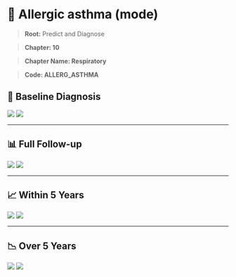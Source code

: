 # 🧬 Allergic asthma (mode)
    
> **Root:** Predict and Diagnose

> **Chapter: 10**

> **Chapter Name: Respiratory**

> **Code: ALLERG_ASTHMA**

## 🧪 Baseline Diagnosis

<img src="/Predict/Figures/Baseline/IMP/ALLERG_ASTHMA.png" />

<CsvTableIMP src="/Predict_Data/Baseline/IMP/IMP_ALLERG_ASTHMA.csv" label="🔍 View full results" />

<img src="/Predict/Figures/Baseline/ROC/ALLERG_ASTHMA.png" />

<CsvTableROC src="/Predict_Data/Baseline/EVA/ALLERG_ASTHMA.csv" label="🔍 View full results" />

---

## 📊 Full Follow-up

<img src="/Predict/Figures/ALL/IMP/ALLERG_ASTHMA.png" />

<CsvTableIMP src="/Predict_Data/ALL/IMP/IMP_ALLERG_ASTHMA.csv" label="🔍 View full results" />

<img src="/Predict/Figures/ALL/ROC/ALLERG_ASTHMA.png" />

<CsvTableROC src="/Predict_Data/ALL/EVA/ALLERG_ASTHMA.csv" label="🔍 View full results" />

---

## 📈 Within 5 Years

<img src="/Predict/Figures/FYears/IMP/ALLERG_ASTHMA.png" />

<CsvTableIMP src="/Predict_Data/FYears/IMP/IMP_ALLERG_ASTHMA.csv" label="🔍 View full results" />

<img src="/Predict/Figures/FYears/ROC/ALLERG_ASTHMA.png" />

<CsvTableROC src="/Predict_Data/FYears/EVA/ALLERG_ASTHMA.csv" label="🔍 View full results" />

---

## 📉 Over 5 Years

<img src="/Predict/Figures/OverFYears/IMP/ALLERG_ASTHMA.png" />

<CsvTableIMP src="/Predict_Data/OverFYears/IMP/IMP_ALLERG_ASTHMA.csv" label="🔍 View full results" />

<img src="/Predict/Figures/OverFYears/ROC/ALLERG_ASTHMA.png" />

<CsvTableROC src="/Predict_Data/OverFYears/EVA/ALLERG_ASTHMA.csv" label="🔍 View full results" />

